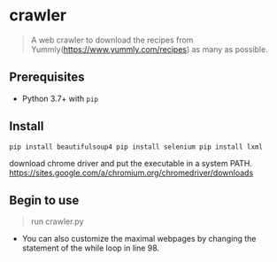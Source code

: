 # crawler
> A web crawler to download the recipes from Yummly(https://www.yummly.com/recipes) as many as possible.

## Prerequisites
- Python 3.7+ with `pip`

## Install

`pip install beautifulsoup4
 pip install selenium
 pip install lxml`

download chrome driver and put the executable in a system PATH. 
https://sites.google.com/a/chromium.org/chromedriver/downloads

## Begin to use
> run crawler.py
- You can also customize the maximal webpages by changing the statement of the while loop in line 98.
